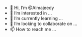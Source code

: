- 👋 Hi, I’m @Almajeedy
- 👀 I’m interested in ...
- 🌱 I’m currently learning ...
- 💞️ I’m looking to collaborate on ...
- 📫 How to reach me ...

<!---
Almajeedy/Almajeedy is a ✨ special ✨ repository because its `README.md` (this file) appears on your GitHub profile.
You can click the Preview link to take a look at your changes.
--->
